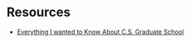 # Resources
- [Everything I wanted to Know About C.S. Graduate School](https://www.cs.unc.edu/~azuma/hitch4.html)